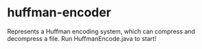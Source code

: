 # huffman-encoder
Represents a Huffman encoding system, which can compress and decompress a file.
Run HuffmanEncode.java to start!

